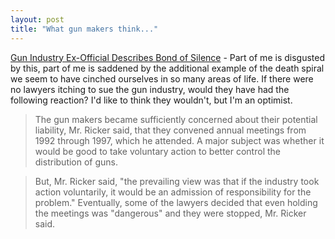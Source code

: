 ```yaml
---
layout: post
title: "What gun makers think..."
---
```




<a href="http://www.nytimes.com/2003/02/04/national/04GUNS.html">Gun Industry Ex-Official Describes Bond of Silence</a> - Part of me is disgusted by this, part of me is saddened by the additional example of the death spiral we seem to have cinched ourselves in so many areas of life. If there were no lawyers itching to sue the gun industry, would they have had the following reaction? I'd like to think they wouldn't, but I'm an optimist.

<blockquote>The gun makers became sufficiently concerned about their potential liability, Mr. Ricker said, that they convened annual meetings from 1992 through 1997, which he attended. A major subject was whether it would be good to take voluntary action to better control the distribution of guns.</blockquote>

<blockquote>But, Mr. Ricker said, "the prevailing view was that if the industry took action voluntarily, it would be an admission of responsibility for the problem." Eventually, some of the lawyers decided that even holding the meetings was "dangerous" and they were stopped, Mr. Ricker said.</blockquote>


